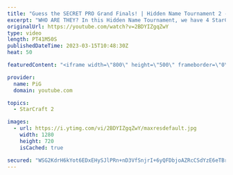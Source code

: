 ```yaml
---
title: "Guess the SECRET PRO Grand Finals! | Hidden Name Tournament 2 - StarCraft 2"
excerpt: "WHO ARE THEY? In this Hidden Name Tournament, we have 4 StarCraft pro players competing against each other but they don't know who their opponents are. In Part 3, the winners of Part 1 and 2 play the Grand Finals in a best of 5 series. Who will be revealed as the winner of the Hidden Name Tournament"
originalUrl: https://youtube.com/watch?v=2BDYIZgqZwY
type: video
length: PT41M50S
publishedDateTime: 2023-03-15T10:48:30Z
heat: 50

featuredContent: "<iframe width=\"800\" height=\"500\" frameborder=\"0\" src=\"https://www.youtube.com/embed/2BDYIZgqZwY\" allow=\"accelerometer; autoplay; encrypted-media; gyroscope; picture-in-picture\" allowfullscreen></iframe>"

provider:
  name: PiG
  domain: youtube.com

topics:
  - StarCraft 2

images:
  - url: https://i.ytimg.com/vi/2BDYIZgqZwY/maxresdefault.jpg
    width: 1280
    height: 720
    isCached: true

secured: "WSG2KdrH6kYot6EDxEHySJlPRn+nD3VfSnjrI+6yQFDbjoAZRcCSdYzE6eTBrOfcckE1RbyRgEp3rVvfTSj/FgNbUsjRDQ4qgg8MzDuWV5z1nWnCrI89cFngiP0g9/GJDK3Lb1duC10vtZtRhcGMd8R1HqXQ1sOHxhMl1fuNVTqZOqh08K6ccF0nhneBgrOpUZF7HKyYk8Dag3cg5OjVmw7IPiD6g+tikxGSDuuZhx1pMbtMdEhNV9KKXv1ah/gcfQExgnbqrYSIkaFvRQm8Z5oLprkBbn4esWD9oJ8I9GhCV0p2TU0gyFDgUxertNeOrQdDq7MQQAdCX2etIyfhGz4ITZ3R6/ThY3XecVZ3c2EqAwnjhx/oySZ4wBOzL6jfAcOVeptx7p0lBejwQLHAeBFOCvW1pUUv6skCDEmnf9E=;LsOK50fzbF5poAvOkueKkA=="
---
```


